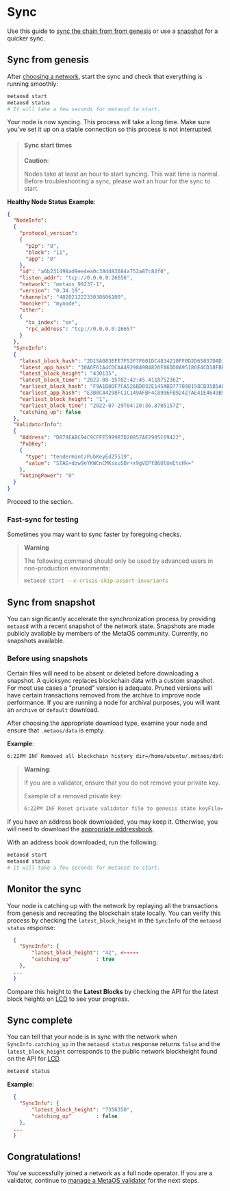 # Sync

Use this guide to [sync the chain from from genesis](#sync-from-genesis) or use a [snapshot](#sync-from-snapshot) for a quicker sync.

## Sync from genesis

After [choosing a network](join-a-network.md#join-a-public-network), start the sync and check that everything is running smoothly:

```bash
metaosd start
metaosd status
# It will take a few seconds for metaosd to start.
```
Your node is now syncing. This process will take a long time. Make sure you've set it up on a stable connection so this process is not interrupted.

> #### Sync start times
> **Caution**:
> 
> Nodes take at least an hour to start syncing. This wait time is normal. 
> Before troubleshooting a sync, please wait an hour for the sync to start.
 
**Healthy Node Status Example**:

```json
{
  "NodeInfo":
  {
    "protocol_version":
    {
      "p2p": "8",
      "block": "11",
      "app": "0"
    },
    "id": "a6b231498ad9ee4ea0c38dd83684a752a87c82f0",
    "listen_addr": "tcp://0.0.0.0:26656",
    "network": "metaos_99237-1",
    "version": "0.34.19",
    "channels": "40202122233038606100",
    "moniker": "mynode",
    "other":
    {
      "tx_index": "on",
      "rpc_address": "tcp://0.0.0.0:26657"
    }
  },
  "SyncInfo":
  {
    "latest_block_hash": "2D15A083EFE7F52F7F601DC4834210FF0D2D65837DAD1B89E7379EC753492FC3",
    "latest_app_hash": "30A6F61A4CDCAA4929849B4826FA6DD0A95186E4CD18FBB5C8ECB7878887F89D",
    "latest_block_height": "430135",
    "latest_block_time": "2022-08-15T02:42:45.411875236Z",
    "earliest_block_hash": "F9A1B0DF7CA526BD032E145ABD777098158CB35B5A8505EE98E8F6D3B0172D66",
    "earliest_app_hash": "E3B0C44298FC1C149AFBF4C8996FB92427AE41E4649B934CA495991B7852B855",
    "earliest_block_height": "1",
    "earliest_block_time": "2022-07-29T04:20:36.8705157Z",
    "catching_up": false
  },
  "ValidatorInfo":
  {
    "Address": "D878EABC94C9CFFE5999B7D20857AE2985C69422",
    "PubKey":
    {
      "type": "tendermint/PubKeyEd25519",
      "value": "STAG+dzw9eYKWCnCMKsxu5Br+x9gVEPtB6UlUeEtcHk="
    },
    "VotingPower": "0"
  }
}
```

Proceed to the [](#monitor-the-sync) section.

### Fast-sync for testing

Sometimes you may want to sync faster by foregoing checks.

> **Warning**
> 
> The following command should only be used by advanced users in non-production environments:
> ```bash
> metaosd start --x-crisis-skip-assert-invariants
> ```

## Sync from snapshot

You can significantly accelerate the synchronization process by providing `metaosd` with a recent snapshot of the network state. 
Snapshots are made publicly available by members of the MetaOS community. Currently, no snapshots available.

### Before using snapshots

Certain files will need to be absent or deleted before downloading a snapshot. 
A quicksync replaces blockchain data with a custom snapshot. 
For most use cases a "pruned" version is adequate. 
Pruned versions will have certain transactions removed from the archive to improve node performance. 
If you are running a node for archival purposes, you will want an `archive` or `default` download.

After choosing the appropriate download type, examine your node and ensure that `.metaos/data` is empty.

**Example**:

```bash
6:22PM INF Removed all blockchain history dir=/home/ubuntu/.metaos/data
```

> **Warning**:
> 
> If you are a validator, ensure that you do not remove your private key.
> 
> Example of a removed private key:
> 
> ```bash
> 6:22PM INF Reset private validator file to genesis state keyFile=/home/ubuntu/.metaos/config/priv_validator_key.json stateFile=/home/ubuntu/.metaos/data/priv_validator_state.json
> ```

If you have an address book downloaded, you may keep it. Otherwise, you will need to download the [appropriate addressbook](join-a-network.mdoin-a-public-network).

With an address book downloaded, run the following:

```bash
metaosd start
metaosd status
# It will take a few seconds for metaosd to start.
```

## Monitor the sync

Your node is catching up with the network by replaying all the transactions from genesis and recreating the blockchain state locally. 
You can verify this process by checking the `latest_block_height` in the `SyncInfo` of the `metaosd status` response:

```json
  {
    "SyncInfo": {
        "latest_block_height": "42", <-----
        "catching_up"        : true
    },
  ...
  }
```

Compare this height to the **Latest Blocks** by checking the API for the latest block heights on [LCD](https://node.metaos.im/blocks/latest) to see your progress.



## Sync complete

You can tell that your node is in sync with the network when `SyncInfo.catching_up` in the `metaosd status` response returns `false` and the `latest_block_height` corresponds to the public network blockheight found on the API for [LCD](https://node.metaos.im/blocks/latest).

```bash
metaosd status
```

**Example**:

```json
  {
    "SyncInfo": {
        "latest_block_height": "7356350",
        "catching_up"        : false
    },
  ...
  }
```


## Congratulations!

You've successfully joined a network as a full node operator. 
If you are a validator, continue to [manage a MetaOS validator](../../full_node/manage-a-validator/README.md) for the next steps.
